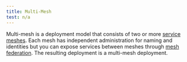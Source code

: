 ```yaml
---
title: Multi-Mesh
test: n/a
---
```


Multi-mesh is a deployment model that consists of two or more [service meshes](/docs/reference/glossary/#service-mesh).
Each mesh has independent administration for naming and identities but you can
expose services between meshes through [mesh federation](/docs/reference/glossary/#mesh-federation).
The resulting deployment is a multi-mesh deployment.
